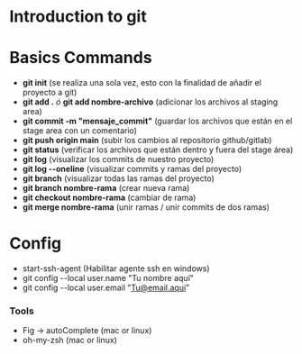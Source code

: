 # Introduction to git

# Basics Commands

- <strong>git init</strong> (se realiza una sola vez, esto con la finalidad de añadir el proyecto a git)
- <strong>git add .</strong> <i>ó</i> <strong>git add nombre-archivo</strong> (adicionar los archivos al staging area)
- <strong>git commit -m "mensaje_commit"</strong> (guardar los archivos que están en el stage area con un comentario)
- <strong>git push origin main</strong> (subir los cambios al repositorio github/gitlab)
- <strong>git status</strong> (verificar los archivos que están dentro y fuera del stage área)
- <strong>git log</strong> (visualizar los commits de nuestro proyecto)
- <strong>git log --oneline</strong> (visualizar commits y ramas del proyecto)
- <strong>git branch</strong> (visualizar todas las ramas del proyecto)
- <strong>git branch nombre-rama</strong> (crear nueva rama)
- <strong>git checkout nombre-rama</strong> (cambiar de rama)
- <strong>git merge nombre-rama</strong> (unir ramas / unir commits de dos ramas)


# Config

- start-ssh-agent (Habilitar agente ssh en windows)
- git config --local user.name "Tu nombre aquí"
- git config --local user.email "Tu@email.aqui”


### Tools

- Fig -> autoComplete (mac or linux)
- oh-my-zsh (mac or linux)